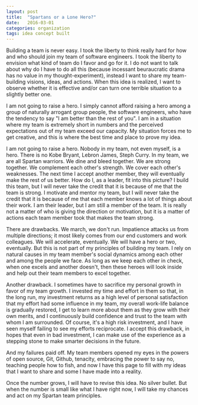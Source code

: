 ```yaml
---
layout: post
title:  "Spartans or a Lone Hero?"
date:   2016-03-01 
categories: organization 
tags: idea concept built
---
```


Building a team is never easy. I took the liberty to think really hard for how and who should join my team of software engineers. I took the liberty to envision what kind of team do I favor and go for it. I do not want to talk about why do I have to do all this (because incessant beuraucratic drama has no value in my thought-experiment), instead I want to share my team-building visions, ideas, and actions. When this idea is realized, I want to observe whether it is effective and/or can turn one terrible situation to a slightly better one.

I am not going to raise a hero. I simply cannot afford raising a hero among a group of naturally arrogant group people, the software engineers, who have the tendency to say "I am better than the rest of you". I am in a situation where my team is extremely short in numbers and the perceived expectations out of my team exceed our capacity. My situation forces me to get creative, and this is where the best time and place to prove my idea.

I am not going to raise a hero. Nobody in my team, not even myself, is a hero. There is no Kobe Bryant, Lebron James, Steph Curry. In my team, we are all Spartan warriors. We dine and bleed together. We are strong together. We complement each other's strength. We cover each other's weaknesses. The next time I accept another member, they will eventually make the rest of us better. How do I, as a leader, fit into this picture? I build this team, but I will never take the credit that it is because of me that the team is strong. I motivate and mentor my team, but I will never take the credit that it is because of me that each member knows a lot of things about their work. I am their leader, but I am still a member of the team. It is really not a matter of who is giving the direction or motivation, but it is a matter of actions each team member took that makes the team strong. 

There are drawbacks. We march, we don't run. Impatience attacks us from multiple directions; it most likely comes from our  end customers and work colleagues. We will accelerate, eventually. We will have a hero or two, eventually. But this is not part of my principles of building my team. I rely on natural causes in my team member's social dynamics among each other and among the people we face. As long as we keep each other in check, when one excels and another doesn't, then these heroes will look inside and help out their team members to excel together.

Another drawback. I sometimes have to sacrifice my personal growth in favor of my team growth. I invested my time and effort in them so that, in the long run, my investment returns as a high level of personal satisfaction that my effort had some influence in my team,  my overall work-life balance is gradually restored, I get to learn more about them as they grow with their own merits, and I continuously build confidence and trust to the team with whom I am surrounded. Of course, it's a high risk investment, and I have seen myself failing to see my efforts reciprocate. I accept this drawback, in hopes that even in bad investment, I can make use of the experience as a stepping stone to make smarter decisions in the future. 

And my failures paid off. My team members opened my eyes in the powers of open source, Git, Github, tenacity, embracing the power to say no, teaching people how to fish, and now I have this page to fill with my ideas that I want to share and some I have made into a reality.

Once the number grows, I will have to revise this idea. No silver bullet. But when the number is small like what I have right now, I will take my chances and act on my Spartan team principles.
